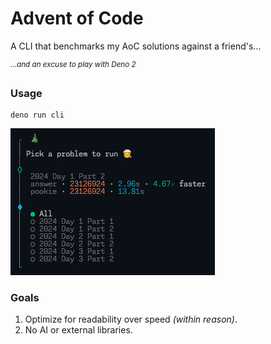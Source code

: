 # Advent of Code

A CLI that benchmarks my AoC solutions against a friend's...

<sup>_...and an excuse to play with Deno 2_</sup>

### Usage

```
deno run cli
```

![Screenshot](./screenshot.png)

### Goals

1.  Optimize for readability over speed _(within reason)_.
1.  No AI or external libraries.
